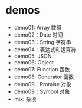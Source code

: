 # demos
- demo01: Array 数组
- demo02：Date 时间
- demo03：String 字符串
- demo04：表达式和运算符
- demo05: JSON
- demo06: Object
- demo07: Function 函数
- demo08: Generator 函数
- demo09：Promise 对象
- demo09：Symbol 对象
- mix: 杂项
